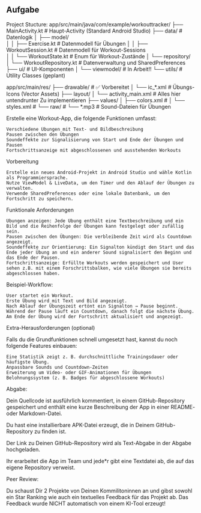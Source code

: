 
## Aufgabe

Project Stucture: 
app/src/main/java/com/example/workouttracker/
├── MainActivity.kt                 # Haupt-Activity (Standard Android Studio)
├── data/                          # Datenlogik
│   ├── model/                    
│   │   ├── Exercise.kt           # Datenmodell für Übungen
│   │   ├── WorkoutSession.kt     # Datenmodell für Workout-Sessions  
│   │   └── WorkoutState.kt       # Enum für Workout-Zustände
│   └── repository/               
│       └── WorkoutRepository.kt  # Datenverwaltung und SharedPreferences
├── ui/                           # UI-Komponenten
│   └── viewmodel/               # In Arbeit!!
└── utils/                       # Utility Classes (geplant)

app/src/main/res/
├── drawable/                     # ✅ Vorbereitet
│   └── ic_*.xml                 # Übungs-Icons (Vector Assets)
├── layout/
│   └── activity_main.xml        # Alles hier untendrunter Zu implementieren
├── values/
│   ├── colors.xml              # 
│   └── styles.xml              # 
└── raw/                        # 
    └── *.mp3                   # Sound-Dateien für Übungen

    
Erstelle eine Workout-App, die folgende Funktionen umfasst:

    Verschiedene Übungen mit Text- und Bildbeschreibung
    Pausen zwischen den Übungen
    Soundeffekte zur Signalisierung von Start und Ende der Übungen und Pausen
    Fortschrittsanzeige mit abgeschlossenen und ausstehenden Workouts



Vorbereitung

    Erstelle ein neues Android-Projekt in Android Studio und wähle Kotlin als Programmiersprache.
    Nutze ViewModel & LiveData, um den Timer und den Ablauf der Übungen zu verwalten.
    Verwende SharedPreferences oder eine lokale Datenbank, um den Fortschritt zu speichern.



Funktionale Anforderungen

    Übungen anzeigen: Jede Übung enthält eine Textbeschreibung und ein Bild und die Reihenfolge der Übungen kann festgelegt oder zufällig sein.
    Pausen zwischen den Übungen: Die verbleibende Zeit wird als Countdown angezeigt.
    Soundeffekte zur Orientierung: Ein Signalton kündigt den Start und das Ende jeder Übung an und ein anderer Sound signalisiert den Beginn und das Ende der Pausen.
    Fortschrittsanzeige: Erfüllte Workouts werden gespeichert und User sehen z.B. mit einem Forschrittsbalken, wie viele Übungen sie bereits abgeschlossen haben.



Beispiel-Workflow:

    User startet ein Workout.
    Erste Übung wird mit Text und Bild angezeigt.
    Nach Ablauf der Übungszeit ertönt ein Signalton → Pause beginnt.
    Während der Pause läuft ein Countdown, danach folgt die nächste Übung.
    Am Ende der Übung wird der Fortschritt aktualisiert und angezeigt.

Extra-Herausforderungen (optional)

Falls du die Grundfunktionen schnell umgesetzt hast, kannst du noch folgende Features einbauen:

    Eine Statistik zeigt z. B. durchschnittliche Trainingsdauer oder häufigste Übung.
    Anpassbare Sounds und Countdown-Zeiten
    Erweiterung um Video- oder GIF-Animationen für Übungen
    Belohnungssystem (z. B. Badges für abgeschlossene Workouts)



Abgabe:

Dein Quellcode ist ausführlich kommentiert, in einem GitHub-Repository gespeichert und enthält eine kurze Beschreibung der App in einer README- oder Markdown-Datei.

Du hast eine installierbare APK-Datei erzeugt, die in Deinem GitHub-Repository zu finden ist.

Der Link zu Deinen GitHub-Repository wird als Text-Abgabe in der Abgabe hochgeladen.

Ihr erarbeitet die App im Team und jede*r gibt eine Textdatei ab, die auf das eigene Repository verweist.



Peer Review:

Du schaust Dir 2 Projekte von Deinen Kommilitoninnen an und gibst sowohl ein Star Ranking wie auch ein textuelles Feedback für das Projekt ab. Das Feedback wurde NICHT automatisch von einem KI-Tool erzeugt!
